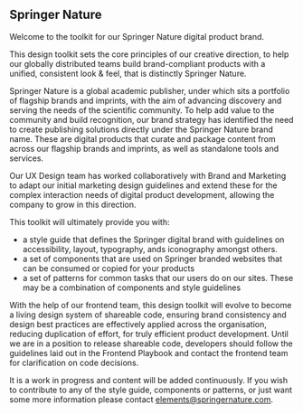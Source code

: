 ## Springer Nature

Welcome to the toolkit for our Springer Nature digital product brand.  

This design toolkit sets the core principles of our creative direction, to help our globally distributed teams build brand-compliant products with a unified, consistent look & feel, that is distinctly Springer Nature.

Springer Nature is a global academic publisher, under which sits a portfolio of flagship brands and imprints, with the aim of advancing discovery and serving the needs of the scientific community. To help add value to the community and build recognition, our brand strategy has identified the need to create publishing solutions directly under the Springer Nature brand name. These are digital products that curate and package content from across our flagship brands and imprints, as well as standalone tools and services.

Our UX Design team has worked collaboratively with Brand and Marketing to adapt our initial marketing design guidelines and extend these for the complex interaction needs of digital product development, allowing the company to grow in this direction.

This toolkit will ultimately provide you with:

- a style guide that defines the Springer digital brand with guidelines on accessibility, layout, typography, ands iconography amongst others.
- a set of components that are used on Springer branded websites that can be consumed or copied for your products
- a set of patterns for common tasks that our users do on our sites. These may be a combination of components and style guidelines

With the help of our frontend team, this design toolkit will evolve to become a living design system of shareable code, ensuring brand consistency and design best practices are effectively applied across the organisation, reducing duplication of effort, for truly efficient product development. Until we are in a position to release shareable code, developers should follow the guidelines laid out in the Frontend Playbook and contact the frontend team for clarification on code decisions.

It is a work in progress and content will be added continuously. If you wish to contribute to any of the style guide, components or patterns, or just want some more information please contact elements@springernature.com. 
